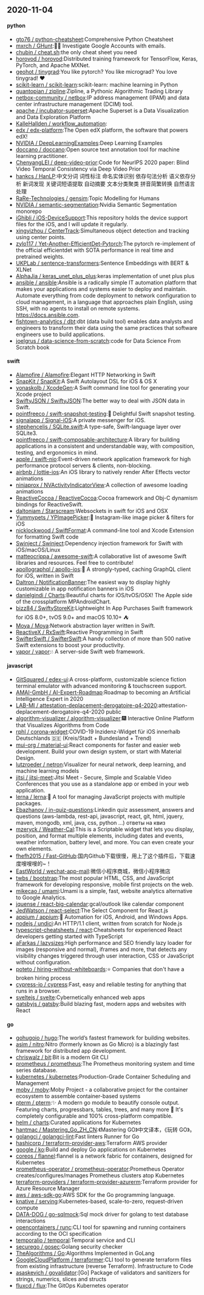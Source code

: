 ## 2020-11-04

#### python
* [gto76 / python-cheatsheet](https://github.com/gto76/python-cheatsheet):Comprehensive Python Cheatsheet
* [mxrch / GHunt](https://github.com/mxrch/GHunt):🕵️‍♂️
Investigate Google Accounts with emails.
* [chubin / cheat.sh](https://github.com/chubin/cheat.sh):the only cheat sheet you need
* [horovod / horovod](https://github.com/horovod/horovod):Distributed training framework for TensorFlow, Keras, PyTorch, and Apache MXNet.
* [geohot / tinygrad](https://github.com/geohot/tinygrad):You like pytorch? You like micrograd? You love tinygrad!
❤️
* [scikit-learn / scikit-learn](https://github.com/scikit-learn/scikit-learn):scikit-learn: machine learning in Python
* [quantopian / zipline](https://github.com/quantopian/zipline):Zipline, a Pythonic Algorithmic Trading Library
* [netbox-community / netbox](https://github.com/netbox-community/netbox):IP address management (IPAM) and data center infrastructure management (DCIM) tool.
* [apache / incubator-superset](https://github.com/apache/incubator-superset):Apache Superset is a Data Visualization and Data Exploration Platform
* [KalleHallden / workflow_automation](https://github.com/KalleHallden/workflow_automation):
* [edx / edx-platform](https://github.com/edx/edx-platform):The Open edX platform, the software that powers edX!
* [NVIDIA / DeepLearningExamples](https://github.com/NVIDIA/DeepLearningExamples):Deep Learning Examples
* [doccano / doccano](https://github.com/doccano/doccano):Open source text annotation tool for machine learning practitioner.
* [ChenyangLEI / deep-video-prior](https://github.com/ChenyangLEI/deep-video-prior):Code for NeurIPS 2020 paper: Blind Video Temporal Consistency via Deep Video Prior
* [hankcs / HanLP](https://github.com/hankcs/HanLP):中文分词 词性标注 命名实体识别 依存句法分析 语义依存分析 新词发现 关键词短语提取 自动摘要 文本分类聚类 拼音简繁转换 自然语言处理
* [RaRe-Technologies / gensim](https://github.com/RaRe-Technologies/gensim):Topic Modelling for Humans
* [NVIDIA / semantic-segmentation](https://github.com/NVIDIA/semantic-segmentation):Nvidia Semantic Segmentation monorepo
* [iGhibli / iOS-DeviceSupport](https://github.com/iGhibli/iOS-DeviceSupport):This repository holds the device support files for the iOS, and I will update it regularly.
* [xingyizhou / CenterTrack](https://github.com/xingyizhou/CenterTrack):Simultaneous object detection and tracking using center points.
* [zylo117 / Yet-Another-EfficientDet-Pytorch](https://github.com/zylo117/Yet-Another-EfficientDet-Pytorch):The pytorch re-implement of the official efficientdet with SOTA performance in real time and pretrained weights.
* [UKPLab / sentence-transformers](https://github.com/UKPLab/sentence-transformers):Sentence Embeddings with BERT & XLNet
* [AlphaJia / keras_unet_plus_plus](https://github.com/AlphaJia/keras_unet_plus_plus):keras implementation of unet plus plus
* [ansible / ansible](https://github.com/ansible/ansible):Ansible is a radically simple IT automation platform that makes your applications and systems easier to deploy and maintain. Automate everything from code deployment to network configuration to cloud management, in a language that approaches plain English, using SSH, with no agents to install on remote systems. https://docs.ansible.com.
* [fishtown-analytics / dbt](https://github.com/fishtown-analytics/dbt):dbt (data build tool) enables data analysts and engineers to transform their data using the same practices that software engineers use to build applications.
* [joelgrus / data-science-from-scratch](https://github.com/joelgrus/data-science-from-scratch):code for Data Science From Scratch book

#### swift
* [Alamofire / Alamofire](https://github.com/Alamofire/Alamofire):Elegant HTTP Networking in Swift
* [SnapKit / SnapKit](https://github.com/SnapKit/SnapKit):A Swift Autolayout DSL for iOS & OS X
* [yonaskolb / XcodeGen](https://github.com/yonaskolb/XcodeGen):A Swift command line tool for generating your Xcode project
* [SwiftyJSON / SwiftyJSON](https://github.com/SwiftyJSON/SwiftyJSON):The better way to deal with JSON data in Swift.
* [pointfreeco / swift-snapshot-testing](https://github.com/pointfreeco/swift-snapshot-testing):📸
Delightful Swift snapshot testing.
* [signalapp / Signal-iOS](https://github.com/signalapp/Signal-iOS):A private messenger for iOS.
* [stephencelis / SQLite.swift](https://github.com/stephencelis/SQLite.swift):A type-safe, Swift-language layer over SQLite3.
* [pointfreeco / swift-composable-architecture](https://github.com/pointfreeco/swift-composable-architecture):A library for building applications in a consistent and understandable way, with composition, testing, and ergonomics in mind.
* [apple / swift-nio](https://github.com/apple/swift-nio):Event-driven network application framework for high performance protocol servers & clients, non-blocking.
* [airbnb / lottie-ios](https://github.com/airbnb/lottie-ios):An iOS library to natively render After Effects vector animations
* [ninjaprox / NVActivityIndicatorView](https://github.com/ninjaprox/NVActivityIndicatorView):A collection of awesome loading animations
* [ReactiveCocoa / ReactiveCocoa](https://github.com/ReactiveCocoa/ReactiveCocoa):Cocoa framework and Obj-C dynamism bindings for ReactiveSwift.
* [daltoniam / Starscream](https://github.com/daltoniam/Starscream):Websockets in swift for iOS and OSX
* [Yummypets / YPImagePicker](https://github.com/Yummypets/YPImagePicker):📸
Instagram-like image picker & filters for iOS
* [nicklockwood / SwiftFormat](https://github.com/nicklockwood/SwiftFormat):A command-line tool and Xcode Extension for formatting Swift code
* [Swinject / Swinject](https://github.com/Swinject/Swinject):Dependency injection framework for Swift with iOS/macOS/Linux
* [matteocrippa / awesome-swift](https://github.com/matteocrippa/awesome-swift):A collaborative list of awesome Swift libraries and resources. Feel free to contribute!
* [apollographql / apollo-ios](https://github.com/apollographql/apollo-ios):📱
A strongly-typed, caching GraphQL client for iOS, written in Swift
* [Daltron / NotificationBanner](https://github.com/Daltron/NotificationBanner):The easiest way to display highly customizable in app notification banners in iOS
* [danielgindi / Charts](https://github.com/danielgindi/Charts):Beautiful charts for iOS/tvOS/OSX! The Apple side of the crossplatform MPAndroidChart.
* [bizz84 / SwiftyStoreKit](https://github.com/bizz84/SwiftyStoreKit):Lightweight In App Purchases Swift framework for iOS 8.0+, tvOS 9.0+ and macOS 10.10+
⛺
* [Moya / Moya](https://github.com/Moya/Moya):Network abstraction layer written in Swift.
* [ReactiveX / RxSwift](https://github.com/ReactiveX/RxSwift):Reactive Programming in Swift
* [SwifterSwift / SwifterSwift](https://github.com/SwifterSwift/SwifterSwift):A handy collection of more than 500 native Swift extensions to boost your productivity.
* [vapor / vapor](https://github.com/vapor/vapor):💧
A server-side Swift web framework.

#### javascript
* [GitSquared / edex-ui](https://github.com/GitSquared/edex-ui):A cross-platform, customizable science fiction terminal emulator with advanced monitoring & touchscreen support.
* [AMAI-GmbH / AI-Expert-Roadmap](https://github.com/AMAI-GmbH/AI-Expert-Roadmap):Roadmap to becoming an Artificial Intelligence Expert in 2020
* [LAB-MI / attestation-deplacement-derogatoire-q4-2020](https://github.com/LAB-MI/attestation-deplacement-derogatoire-q4-2020):attestation-deplacement-derogatoire-q4-2020 public
* [algorithm-visualizer / algorithm-visualizer](https://github.com/algorithm-visualizer/algorithm-visualizer):🎆
Interactive Online Platform that Visualizes Algorithms from Code
* [rphl / corona-widget](https://github.com/rphl/corona-widget):COVID-19 Inzidenz-Widget für iOS innerhalb Deutschlands
🇩🇪
(Kreis/Stadt + Bundesland + Trend)
* [mui-org / material-ui](https://github.com/mui-org/material-ui):React components for faster and easier web development. Build your own design system, or start with Material Design.
* [lutzroeder / netron](https://github.com/lutzroeder/netron):Visualizer for neural network, deep learning, and machine learning models
* [jitsi / jitsi-meet](https://github.com/jitsi/jitsi-meet):Jitsi Meet - Secure, Simple and Scalable Video Conferences that you use as a standalone app or embed in your web application.
* [lerna / lerna](https://github.com/lerna/lerna):🐉
A tool for managing JavaScript projects with multiple packages.
* [Ebazhanov / in-quiz-questions](https://github.com/Ebazhanov/in-quiz-questions):Linkedin quiz assessment, answers and questions (aws-lambda, rest-api, javascript, react, git, html, jquery, maven, mongodb, xml, java, css, python ...) ответы на квиз
* [mzeryck / Weather-Cal](https://github.com/mzeryck/Weather-Cal):This is a Scriptable widget that lets you display, position, and format multiple elements, including dates and events, weather information, battery level, and more. You can even create your own elements.
* [fhefh2015 / Fast-GitHub](https://github.com/fhefh2015/Fast-GitHub):国内Github下载很慢，用上了这个插件后，下载速度嗖嗖嗖的~！
* [EastWorld / wechat-app-mall](https://github.com/EastWorld/wechat-app-mall):微信小程序商城，微信小程序微店
* [twbs / bootstrap](https://github.com/twbs/bootstrap):The most popular HTML, CSS, and JavaScript framework for developing responsive, mobile first projects on the web.
* [mikecao / umami](https://github.com/mikecao/umami):Umami is a simple, fast, website analytics alternative to Google Analytics.
* [jquense / react-big-calendar](https://github.com/jquense/react-big-calendar):gcal/outlook like calendar component
* [JedWatson / react-select](https://github.com/JedWatson/react-select):The Select Component for React.js
* [appium / appium](https://github.com/appium/appium):📱
Automation for iOS, Android, and Windows Apps.
* [nodejs / undici](https://github.com/nodejs/undici):An HTTP/1.1 client, written from scratch for Node.js
* [typescript-cheatsheets / react](https://github.com/typescript-cheatsheets/react):Cheatsheets for experienced React developers getting started with TypeScript
* [aFarkas / lazysizes](https://github.com/aFarkas/lazysizes):High performance and SEO friendly lazy loader for images (responsive and normal), iframes and more, that detects any visibility changes triggered through user interaction, CSS or JavaScript without configuration.
* [poteto / hiring-without-whiteboards](https://github.com/poteto/hiring-without-whiteboards):⭐️
Companies that don't have a broken hiring process
* [cypress-io / cypress](https://github.com/cypress-io/cypress):Fast, easy and reliable testing for anything that runs in a browser.
* [sveltejs / svelte](https://github.com/sveltejs/svelte):Cybernetically enhanced web apps
* [gatsbyjs / gatsby](https://github.com/gatsbyjs/gatsby):Build blazing fast, modern apps and websites with React

#### go
* [gohugoio / hugo](https://github.com/gohugoio/hugo):The world’s fastest framework for building websites.
* [asim / nitro](https://github.com/asim/nitro):Nitro (formerly known as Go Micro) is a blazingly fast framework for distributed app development.
* [chriswalz / bit](https://github.com/chriswalz/bit):Bit is a modern Git CLI
* [prometheus / prometheus](https://github.com/prometheus/prometheus):The Prometheus monitoring system and time series database.
* [kubernetes / kubernetes](https://github.com/kubernetes/kubernetes):Production-Grade Container Scheduling and Management
* [moby / moby](https://github.com/moby/moby):Moby Project - a collaborative project for the container ecosystem to assemble container-based systems
* [pterm / pterm](https://github.com/pterm/pterm):✨
A modern go module to beautify console output. Featuring charts, progressbars, tables, trees, and many more
🚀
It's completely configurable and 100% cross-platform compatible.
* [helm / charts](https://github.com/helm/charts):Curated applications for Kubernetes
* [hantmac / Mastering_Go_ZH_CN](https://github.com/hantmac/Mastering_Go_ZH_CN):《Mastering GO》中文译本，《玩转 GO》。
* [golangci / golangci-lint](https://github.com/golangci/golangci-lint):Fast linters Runner for Go
* [hashicorp / terraform-provider-aws](https://github.com/hashicorp/terraform-provider-aws):Terraform AWS provider
* [google / ko](https://github.com/google/ko):Build and deploy Go applications on Kubernetes
* [coreos / flannel](https://github.com/coreos/flannel):flannel is a network fabric for containers, designed for Kubernetes
* [prometheus-operator / prometheus-operator](https://github.com/prometheus-operator/prometheus-operator):Prometheus Operator creates/configures/manages Prometheus clusters atop Kubernetes
* [terraform-providers / terraform-provider-azurerm](https://github.com/terraform-providers/terraform-provider-azurerm):Terraform provider for Azure Resource Manager
* [aws / aws-sdk-go](https://github.com/aws/aws-sdk-go):AWS SDK for the Go programming language.
* [knative / serving](https://github.com/knative/serving):Kubernetes-based, scale-to-zero, request-driven compute
* [DATA-DOG / go-sqlmock](https://github.com/DATA-DOG/go-sqlmock):Sql mock driver for golang to test database interactions
* [opencontainers / runc](https://github.com/opencontainers/runc):CLI tool for spawning and running containers according to the OCI specification
* [temporalio / temporal](https://github.com/temporalio/temporal):Temporal service and CLI
* [securego / gosec](https://github.com/securego/gosec):Golang security checker
* [TheAlgorithms / Go](https://github.com/TheAlgorithms/Go):Algorithms Implemented in GoLang
* [GoogleCloudPlatform / terraformer](https://github.com/GoogleCloudPlatform/terraformer):CLI tool to generate terraform files from existing infrastructure (reverse Terraform). Infrastructure to Code
* [asaskevich / govalidator](https://github.com/asaskevich/govalidator):[Go] Package of validators and sanitizers for strings, numerics, slices and structs
* [fluxcd / flux](https://github.com/fluxcd/flux):The GitOps Kubernetes operator
